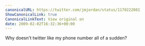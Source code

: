 ```yaml
---
canonicalURL: https://twitter.com/jmjordan/status/1170222081
ShowCanonicalLink: true
CanonicalLinkText: View original on
date: 2009-02-02T16:32:36+00:00
---
```

Why doesn't twitter like my phone number all of a sudden?